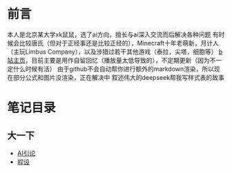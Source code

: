 # 前言
本人是北京某大学xk鼠鼠，选了ai方向，擅长与ai深入交流而后解决各种问题
有时候会比较唐氏（但对于正经事还是比较正经的），Minecraft十年老萌新，月计人（主玩Limbus Company），以及涉猎过若干其他游戏（泰拉，尖塔，细胞等）
[b站主页](https://space.bilibili.com/521407397?spm_id_from=333.1007.0.0)，目前主要是用作自留回忆（播放量太低导致的），不定期更新（因为不一定什么时候有活）
由于github不会自动帮你进行额外的markdown渲染，所以现在部分公式和图片没渲染，正在解决中
叙述伟大的deepseek帮我写样式表的故事

# 笔记目录
## 大一下
- [AI引论](https://lihua5487.github.io/AI引论/index)<br>
- [程设](https://lihua5487.github.io/程设/index)
